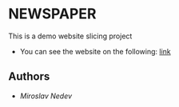 # NEWSPAPER

This is a demo website slicing project

 * You can see the website on the following: [link](https://miroslav6.github.io/newspaper)

## Authors

* *Miroslav Nedev*
